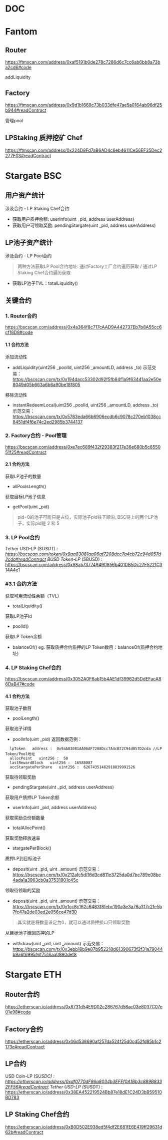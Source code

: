 # DOC
# Fantom
## Router
https://ftmscan.com/address/0xaf5191b0de278c7286d6c7cc6ab6bb8a73ba2cd6#code

addLiquidity

## Factory
https://ftmscan.com/address/0x9d1b1669c73b033dfe47ae5a0164ab96df25b944#readContract

管理pool

## LPStaking 质押挖矿 Chef
https://ftmscan.com/address/0x224D8Fd7aB6AD4c6eb4611Ce56EF35Dec2277F03#readContract




# Stargate BSC

## 用户资产统计
涉及合约 - LP Staking Chef合约
- 获取用户质押余额: userInfo(uint _pid, address userAddress)
- 获取用户可领取奖励: pendingStargate(uint _pid, address userAddress)

## LP池子资产统计
涉及合约 - LP Pool合约
> 两种方法获取LP Pool合约地址: 通过Factory工厂合约遍历获取 / 通过LP Staking Chef合约遍历获取

- 获取LP池子TVL：totalLiquidity()

## 关键合约
### 1. Router合约
https://bscscan.com/address/0x4a364f8c717cAAD9A442737Eb7b8A55cc6cf18D8#code

#### 1.1 合约方法
添加流动性
- addLiquidity(uint256 _poolId, uint256 _amountLD, address _to)
示范交易：https://bscscan.com/tx/0x194dacc53302d92f5fb84f1a9f63441aa2e50e8049d05b663a6b6a90be18f805

移除流动性
- instantRedeemLocal(uint256 _poolId, uint256 _amountLD, address _to)
示范交易：https://bscscan.com/tx/0x5783eda66b6906ecdb6c9078c270eb1038cc8451df4f6e74c2ed2985b3744137

### 2. Factory合约 - Pool管理
https://bscscan.com/address/0xe7ec689f432f29383f217e36e680b5c855051f25#readContract

#### 2.1 合约方法
获取LP池子的数量
- allPoolsLength()

获取目标LP池子信息
- getPool(uint _pid)
> pid=0的池子可能只是占位，实际池子pid往下顺沿, BSC链上的两个LP池子，实际pid是 2 和 5

### 3. LP Pool合约
Tether USD-LP (S*USDT) : https://bscscan.com/token/0x9aa83081aa06af7208dcc7a4cb72c94d057d2cda#readContract
BUSD Token-LP (S*BUSD) :  https://bscscan.com/address/0x98a5737749490856b401DB5Dc27F522fC314A4e1

### #3.1 合约方法
获取可用流动性余额（TVL）
- totalLiquidity()

获取LP池子Id
- poolId()

获取LP Token余额
- balanceOf()
eg. 获取质押合约质押的LP Token数目：balanceOf(质押合约地址)


### 4. LP Staking Chef合约
https://bscscan.com/address/0x3052A0F6ab15b4AE1df39962d5DdEFacA86DaB47#code

#### 4.1 合约方法
获取池子数目
- poolLength()

获取池子详情
- poolInfo(uint _pid)
返回数据范例：
```
  lpToken   address :  0x9aA83081AA06AF7208Dcc7A4cB72C94d057D2cda //LP Token/Pool地址
  allocPoint   uint256 :  50
  lastRewardBlock   uint256 :  16588087
  accStargatePerShare   uint256 :  62674351482918839991526
```

获取待领取奖励
- pendingStargate(uint _pid, address userAddress)

获取用户质押LP Token余额
- userInfo(uint _pid, address userAddress)

获取奖励总份额数量
- totalAllocPoint()

获取奖励释放速率
- stargatePerBlock()

质押LP到目标池子
- deposit(uint _pid, uint _amount)
示范交易：https://bscscan.com/tx/0x212afc5dff6d3cd811e3725da0d7bc789e08bc4ada1a3963cb0a37531901c45c

领取待领取的奖励
- deposit(uint _pid, uint _amount)
示范交易：https://bscscan.com/tx/0x1cc8c162c6483f8febc190a3e3a76a317c2fe5b7fc47a2de03ed2e056ce47d30
> 其实就是将数量设定为0，就可以通过质押接口只领取奖励

从目标池子撤回质押的LP
- withdraw(uint _pid, uint _amount)
示范交易：https://bscscan.com/tx/0x3ebb18b9e87b952218d61390673f2f31a79044b9a6f699516f7516aa0890def8



# Stargate ETH

## Router合约
https://etherscan.io/address/0x8731d54E9D02c286767d56ac03e8037C07e01e98#code

## Factory合约
https://etherscan.io/address/0x06d538690af257da524f25d0cd52fd85b1c2173e#readContract

## LP合约
USD Coin-LP (S*USDC)   : https://etherscan.io/address/0xdf0770dF86a8034b3EFEf0A1Bb3c889B8332FF56#readContract
Tether USD-LP (S*USDT) : https://etherscan.io/address/0x38EA452219524Bb87e18dE1C24D3bB59510BD783

## LP Staking Chef合约
https://etherscan.io/address/0xB0D502E938ed5f4df2E681fE6E419ff29631d62b#readContract

